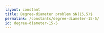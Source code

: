 ```yaml
---
layout: constant
title: Degree-diameter problem $N(15,5)$
permalink: /constants/degree-diameter-15-5/
id: degree-diameter-15-5
---
```

